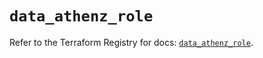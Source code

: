 # `data_athenz_role`

Refer to the Terraform Registry for docs: [`data_athenz_role`](https://registry.terraform.io/providers/athenz/athenz/1.0.49/docs/data-sources/role).
